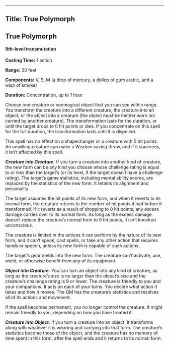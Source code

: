 -------------------------
Title: True Polymorph
-------------------------

## True Polymorph

#### 9th-level transmutation


**Casting Time:** 1 action

**Range:** 30 feet

**Components:** V, S, M (a drop of mercury, a dollop of gum
arabic, and a wisp of smoke)

**Duration:** Concentration, up to 1 hour


Choose one creature or nonmagical object that you can see within range.
You transform the creature into a different creature, the creature into
an object, or the object into a creature (the object must be neither
worn nor carried by another creature). The transformation lasts for the
duration, or until the target drops to 0 hit points or dies. If you
concentrate on this spell for the full duration, the transformation
lasts until it is dispelled.

This spell has no effect on a shapechanger or a creature with 0 hit
points. An unwilling creature can make a Wisdom saving throw, and if it
succeeds, it isn’t affected by this spell.

**_Creature into Creature._** If you turn a creature into
another kind of creature, the new form can be any kind you choose whose
challenge rating is equal to or less than the target’s (or its level, if
the target doesn’t have a challenge rating). The target’s game
statistics, including mental ability scores, are replaced by the
statistics of the new form. It retains its alignment and
personality.

The target assumes the hit points of its new form, and when it reverts
to its normal form, the creature returns to the number of hit points it
had before it transformed. If it reverts as a result of dropping to 0
hit points, any excess damage carries over to its normal form. As long
as the excess damage doesn’t reduce the creature’s normal form to 0 hit
points, it isn’t knocked unconscious.

The creature is limited in the actions it can perform by the nature of
its new form, and it can’t speak, cast spells, or take any other action
that requires hands or speech, unless its new form is capable of such
actions.

The target’s gear melds into the new form. The creature can’t activate,
use, wield, or otherwise benefit from any of its equipment.

**_Object into Creature._** You can turn an object into any
kind of creature, as long as the creature’s size is no larger than the
object’s size and the creature’s challenge rating is 9 or lower. The
creature is friendly to you and your companions. It acts on each of your
turns. You decide what action it takes and how it moves. The GM has the
creature’s statistics and resolves all of its actions and
movement.

If the spell becomes permanent, you no longer
control the creature. It might remain friendly to you, depending on how
you have treated it.

**_Creature into Object._** If you turn a creature into an
object, it transforms along with whatever it is wearing and carrying
into that form. The creature’s statistics become those of the object,
and the creature has no memory of time spent in this form, after the
spell ends and it returns to its normal form.


